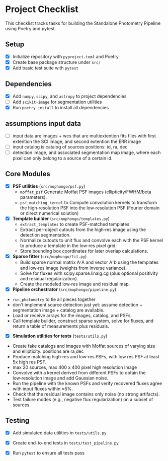 # Project Checklist

This checklist tracks tasks for building the Standalone Photometry Pipeline using Poetry and pytest.

## Setup
- [x] Initialize repository with `pyproject.toml` and Poetry
- [x] Create base package structure under `src/`
- [x] Add basic test suite with `pytest`

## Dependencies
- [x] Add `numpy`, `scipy`, and `astropy` to project dependencies
- [ ] Add `scikit-image` for segmentation utilities
- [x] Run `poetry install` to install all dependencies

## assumptions input data
- [ ] input data are images + wcs that are multiextention fits files with first extention the SCI image, and second extention the ERR image
- [ ] input catalog is catalog of sources positions: id, ra, dec
- [ ] detection image, and associated segmentation map image, where each pixel can only belong to a source of a certain id.

## Core Modules
- [x] **PSF utilities** (`src/mophongo/psf.py`)
  - `moffat_psf` Generate Moffat PSF images (ellipticity/FWHM/beta parameters).
  - `psf_matching_kernel` to Compute convolution kernels to transform the high‑resolution PSF into the low‑resolution PSF (Fourier domain or direct numerical solution)
- [x] **Template builder** (`src/mophongo/templates.py`)
  - `extract_templates` to create PSF-matched templates
  - Extract per-object cutouts from the high‑res image using the detection segmentation.
  - Normalize cutouts to unit flux and convolve each with the PSF kernel to produce a template in the low‑res pixel grid.
  - Store bounding box coordinates for later overlap calculations.
- [x] **Sparse fitter** (`src/mophongo/fit.py`)
  - Build sparse normal matrix AᵀA and vector Aᵀb using the templates and low‑res image (weights from inverse variance).
  - Solve for fluxes with scipy.sparse.linalg.cg (plus optional positivity and residual regularization).
  - Create the modeled low‑res image and residual map.
 - [x] **Pipeline orchestrator** (`src/mophongo/pipeline.py`)
  - `run_photometry` to tie all pieces together
  - don't implement source detection just yet: assume detection + segmentation image + catalog are available.
  - Load or receive arrays for the images, catalog, and PSFs.
  - Call template builder, construct sparse system, solve for fluxes, and return a table of measurements plus residuals.
 - [x] **Simulation utilities for tests** (`tests/utils.py`)
  - Create fake catalogs and images with Moffat sources of varying size and ellipticity. positions are ra,dec
  - Produce matching high‑res and low‑res PSFs, with low res PSF at least 5x high res PSF.
  - max 20 sources, max 400 x 400 pixel high resolution image
  - Convolve with a kernel derived from different PSFs to obtain the low‑resolution image and add Gaussian noise.
  - Run the pipeline with the known PSFs and verify recovered fluxes agree with input fluxes within ≈5%.
  - Check that the residual image contains only noise (no strong artifacts).
  - Test failure modes (e.g., negative flux regularization) on a subset of sources.
    
## Testing
 - [x] Add simulated data utilities in `tests/utils.py`
 - [x] Create end-to-end tests in `tests/test_pipeline.py`
- [x] Run `pytest` to ensure all tests pass

